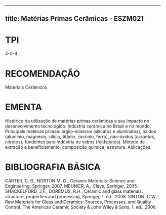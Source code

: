 
---
title: Matérias Primas Cerâmicas - ESZM021 
---

# TPI

4-0-4

# RECOMENDAÇÃO

Materiais Cerâmicos

# EMENTA

Histórico da utilização de matérias primas cerâmicas e seu impacto no desenvolvimento tecnológico. Indústria cerâmica no Brasil e no mundo. Principais matérias primas: argilo-minerais (silicatos e aluminatos), óxidos (alumínio, magnésio, silício, titânio, zircônio, ferro), não-óxidos (carbetos, nitretos), fundentes para indústria de vidros (feldspatos). Método de extração e beneficiamento, composição química, estrutura. Aplicações.

# BIBLIOGRAFIA BÁSICA

CARTER, C. B., NORTON M. G.; Ceramic Materials: Science and Engineering, Springer, 2007.
MEUNIER, A.; Clays, Springer, 2005.
SHACKELFORD, J.F.; DOREMUS, R.H.; Ceramic and glass materials: structure, properties and processing, Springer, 1. ed., 2008.
SINTON, C.W.; Raw Materials for Glass and Ceramics: Sources, Processes, and Quality Control. The American Ceramic Society & John Wiley & Sons, 1. ed., 2006.
        